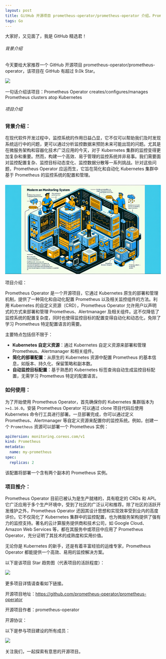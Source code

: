 ```yaml
---
layout: post
title: GitHub 开源项目 prometheus-operator/prometheus-operator 介绍，Prometheus Operator creates/configures/manages Prometheus clusters atop Kubernetes
tags: Go
---
```


大家好，又见面了，我是 GitHub 精选君！

###### 背景介绍

今天要给大家推荐一个 GitHub 开源项目 prometheus-operator/prometheus-operator，该项目在 GitHub 有超过 9.0k Star。

![](https://stats.deeptrain.net/repo/prometheus-operator/prometheus-operator/?theme=light)

一句话介绍该项目：Prometheus Operator creates/configures/manages Prometheus clusters atop Kubernetes





###### 项目介绍

### 背景介绍：

在现代软件开发过程中，监控系统的作用日益凸显，它不仅可以帮助我们及时发现系统运行中的问题，更可以通过分析监控数据来预防未来可能出现的问题。尤其是在微服务架构和容器化技术广泛应用的今天，对于 Kubernetes 集群的监控变得更加复杂和重要。然而，构建一个高效、易于管理的监控系统并非易事。我们需要面对监控配置复杂、监控目标动态变化、监控数据分散等一系列挑战。针对这些问题，Prometheus Operator 应运而生，它旨在简化和自动化 Kubernetes 集群中基于 Prometheus 的监控系统的配置和管理。

### 

![](https://raw.githubusercontent.com/ZhuPeng/pic/master/mac/compress_tmp-f85ae6acd903ab5a30c573b0fe0a9ae8.png)

项目介绍：

Prometheus Operator 是一个开源项目，它通过 Kubernetes 原生的部署和管理机制，提供了一种简化和自动化配置 Prometheus 以及相关监控组件的方法。利用 Kubernetes 的自定义资源（CRD），Prometheus Operator 允许用户以声明式的方式来部署和管理 Prometheus、Alertmanager 及相关组件。这不仅降低了监控系统的配置复杂度，同时也使得监控目标的配置变得自动化和动态化，免除了学习 Prometheus 特定配置语言的需要。

主要特点包括但不限于：

- **Kubernetes 自定义资源**：通过 Kubernetes 自定义资源来部署和管理 Prometheus、Alertmanager 和相关组件。
- **简化的部署配置**：从原生的 Kubernetes 资源中配置 Prometheus 的基本信息，如版本、持久化、保留策略和副本数。
- **自动监控目标配置**：基于熟悉的 Kubernetes 标签查询自动生成监控目标配置，无需学习 Prometheus 特定的配置语言。

### 如何使用：

为了开始使用 Prometheus Operator，首先确保你的 Kubernetes 集群版本为 `>=1.16.0`。安装 Prometheus Operator 可以通过 clone 项目代码后使用 Kubernetes 命令行工具进行部署。一旦部署完成，你可以通过定义 Prometheus、Alertmanager 等自定义资源来配置你的监控系统。例如，创建一个 `Prometheus` 资源可以部署一个 Prometheus 实例：

```yaml
apiVersion: monitoring.coreos.com/v1
kind: Prometheus
metadata:
  name: my-prometheus
spec:
  replicas: 2
```

该配置将部署一个含有两个副本的 Prometheus 实例。

### 项目推介：

Prometheus Operator 目前已被认为是生产就绪的，具有稳定的 CRDs 和 API。它广泛应用于多个生产环境中，受到了社区的广泛认可和推荐。除了社区的活跃开发维护之外，Prometheus Operator 还因其设计思想和实现效率受到业内的高度评价。它不仅简化了 Kubernetes 集群中的监控配置，也为微服务架构提供了强有力的监控支持。著名的云计算服务提供商和技术公司，如 Google Cloud、Amazon Web Services 等，都在其服务中或项目中应用了 Prometheus Operator，充分证明了其技术的成熟度和实用价值。

无论你是 Kubernetes 的新手，还是有着丰富经验的运维专家，Prometheus Operator 都能提供一个高效、易用的监控解决方案。


以下是该项目 Star 趋势图（代表项目的活跃程度）：

![](https://api.star-history.com/svg?repos=prometheus-operator/prometheus-operator&type=Timeline)

更多项目详情请查看如下链接。

开源项目地址：https://github.com/prometheus-operator/prometheus-operator 

开源项目作者：prometheus-operator

开源协议：

以下是参与项目建设的所有成员：

![](https://contrib.rocks/image?repo=prometheus-operator/prometheus-operator)

关注我们，一起探索有意思的开源项目。


